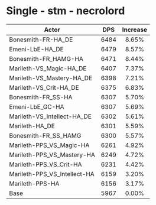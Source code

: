 # Single - stm - necrolord
| Actor | DPS | Increase |
|---|:---:|:---:|
|Bonesmith-FR-HA_DE|6484|8.65%|
|Emeni-LbE-HA_DE|6479|8.57%|
|Bonesmith-FR_HAMG-HA|6471|8.44%|
|Marileth-VS_Magic-HA_DE|6407|7.37%|
|Marileth-VS_Mastery-HA_DE|6398|7.21%|
|Marileth-VS_Crit-HA_DE|6375|6.83%|
|Bonesmith-FR_SS-HA|6307|5.70%|
|Emeni-LbE_GC-HA|6307|5.69%|
|Marileth-VS_Intellect-HA_DE|6302|5.61%|
|Marileth-HA_DE|6301|5.59%|
|Bonesmith-FR_SS_HAMG|6300|5.57%|
|Marileth-PPS_VS_Magic-HA|6261|4.92%|
|Marileth-PPS_VS_Mastery-HA|6249|4.72%|
|Marileth-PPS_VS_Crit-HA|6231|4.42%|
|Marileth-PPS_VS_Intellect-HA|6159|3.20%|
|Marileth-PPS-HA|6156|3.17%|
|Base|5967|0.00%|
